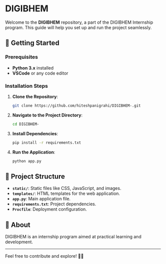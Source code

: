 # DIGIBHEM

Welcome to the **DIGIBHEM** repository, a part of the DIGIBHEM Internship program. This guide will help you set up and run the project seamlessly.

## 🚀 Getting Started

### Prerequisites
- **Python 3.x** installed
- **VSCode** or any code editor

### Installation Steps
1. **Clone the Repository**:
   ```sh
   git clone https://github.com/hiteshpanigrahi/DIGIBHEM-.git
   ```
2. **Navigate to the Project Directory**:
   ```sh
   cd DIGIBHEM-
   ```
3. **Install Dependencies**:
   ```sh
   pip install -r requirements.txt
   ```
4. **Run the Application**:
   ```sh
   python app.py
   ```

## 📁 Project Structure

- **`static/`**: Static files like CSS, JavaScript, and images.
- **`templates/`**: HTML templates for the web application.
- **`app.py`**: Main application file.
- **`requirements.txt`**: Project dependencies.
- **`Procfile`**: Deployment configuration.

## 📜 About

DIGIBHEM is an internship program aimed at practical learning and development.


---

Feel free to contribute and explore! 🚀✨
